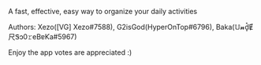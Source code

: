 A fast, effective, easy way to organize your daily activities

Authors: Xezo([VG] Xezo#7588), G2isGod(HyperOnTop#6796), Baka(𝕌𝓷d͓̽Ɇ尺Ꮥɔ0𝚛eBɐƘa#5967)

Enjoy the app votes are appreciated :)